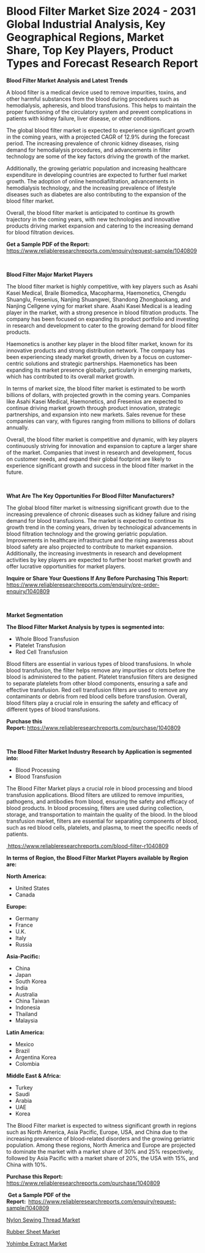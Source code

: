 <p><h1>Blood Filter Market Size 2024 - 2031 Global Industrial Analysis, Key Geographical Regions, Market Share, Top Key Players, Product Types and Forecast Research Report</h1></p><p><strong>Blood Filter Market Analysis and Latest Trends</strong></p>
<p><p>A blood filter is a medical device used to remove impurities, toxins, and other harmful substances from the blood during procedures such as hemodialysis, apheresis, and blood transfusions. This helps to maintain the proper functioning of the circulatory system and prevent complications in patients with kidney failure, liver disease, or other conditions.</p><p>The global blood filter market is expected to experience significant growth in the coming years, with a projected CAGR of 12.9% during the forecast period. The increasing prevalence of chronic kidney diseases, rising demand for hemodialysis procedures, and advancements in filter technology are some of the key factors driving the growth of the market.</p><p>Additionally, the growing geriatric population and increasing healthcare expenditure in developing countries are expected to further fuel market growth. The adoption of online hemodiafiltration, advancements in hemodialysis technology, and the increasing prevalence of lifestyle diseases such as diabetes are also contributing to the expansion of the blood filter market.</p><p>Overall, the blood filter market is anticipated to continue its growth trajectory in the coming years, with new technologies and innovative products driving market expansion and catering to the increasing demand for blood filtration devices.</p></p>
<p><strong>Get a Sample PDF of the Report:&nbsp;</strong> <a href="https://www.reliableresearchreports.com/enquiry/request-sample/1040809">https://www.reliableresearchreports.com/enquiry/request-sample/1040809</a></p>
<p>&nbsp;</p>
<p><strong>Blood Filter Major Market Players</strong></p>
<p><p>The blood filter market is highly competitive, with key players such as Asahi Kasei Medical, Braile Biomedica, Macopharma, Haemonetics, Chengdu Shuanglu, Fresenius, Nanjing Shuangwei, Shandong Zhongbaokang, and Nanjing Cellgene vying for market share. Asahi Kasei Medical is a leading player in the market, with a strong presence in blood filtration products. The company has been focused on expanding its product portfolio and investing in research and development to cater to the growing demand for blood filter products.</p><p>Haemonetics is another key player in the blood filter market, known for its innovative products and strong distribution network. The company has been experiencing steady market growth, driven by a focus on customer-centric solutions and strategic partnerships. Haemonetics has been expanding its market presence globally, particularly in emerging markets, which has contributed to its overall market growth.</p><p>In terms of market size, the blood filter market is estimated to be worth billions of dollars, with projected growth in the coming years. Companies like Asahi Kasei Medical, Haemonetics, and Fresenius are expected to continue driving market growth through product innovation, strategic partnerships, and expansion into new markets. Sales revenue for these companies can vary, with figures ranging from millions to billions of dollars annually.</p><p>Overall, the blood filter market is competitive and dynamic, with key players continuously striving for innovation and expansion to capture a larger share of the market. Companies that invest in research and development, focus on customer needs, and expand their global footprint are likely to experience significant growth and success in the blood filter market in the future.</p></p>
<p>&nbsp;</p>
<p><strong>What Are The Key Opportunities For Blood Filter Manufacturers?</strong></p>
<p><p>The global blood filter market is witnessing significant growth due to the increasing prevalence of chronic diseases such as kidney failure and rising demand for blood transfusions. The market is expected to continue its growth trend in the coming years, driven by technological advancements in blood filtration technology and the growing geriatric population. Improvements in healthcare infrastructure and the rising awareness about blood safety are also projected to contribute to market expansion. Additionally, the increasing investments in research and development activities by key players are expected to further boost market growth and offer lucrative opportunities for market players.</p></p>
<p><strong>Inquire or Share Your Questions If Any Before Purchasing This Report:</strong> <a href="https://www.reliableresearchreports.com/enquiry/pre-order-enquiry/1040809">https://www.reliableresearchreports.com/enquiry/pre-order-enquiry/1040809</a></p>
<p>&nbsp;</p>
<p><strong>Market Segmentation</strong></p>
<p><strong>The Blood Filter Market Analysis by types is segmented into:</strong></p>
<p><ul><li>Whole Blood Transfusion</li><li>Platelet Transfusion</li><li>Red Cell Transfusion</li></ul></p>
<p><p>Blood filters are essential in various types of blood transfusions. In whole blood transfusion, the filter helps remove any impurities or clots before the blood is administered to the patient. Platelet transfusion filters are designed to separate platelets from other blood components, ensuring a safe and effective transfusion. Red cell transfusion filters are used to remove any contaminants or debris from red blood cells before transfusion. Overall, blood filters play a crucial role in ensuring the safety and efficacy of different types of blood transfusions.</p></p>
<p><strong>Purchase this Report:&nbsp;</strong><a href="https://www.reliableresearchreports.com/purchase/1040809">https://www.reliableresearchreports.com/purchase/1040809</a></p>
<p>&nbsp;</p>
<p><strong>The Blood Filter Market Industry Research by Application is segmented into:</strong></p>
<p><ul><li>Blood Processing</li><li>Blood Transfusion</li></ul></p>
<p><p>The Blood Filter Market plays a crucial role in blood processing and blood transfusion applications. Blood filters are utilized to remove impurities, pathogens, and antibodies from blood, ensuring the safety and efficacy of blood products. In blood processing, filters are used during collection, storage, and transportation to maintain the quality of the blood. In the blood transfusion market, filters are essential for separating components of blood, such as red blood cells, platelets, and plasma, to meet the specific needs of patients.</p></p>
<p><a href="https://www.reliableresearchreports.com/blood-filter-r1040809">&nbsp;https://www.reliableresearchreports.com/blood-filter-r1040809</a></p>
<p><strong>In terms of Region, the Blood Filter Market Players available by Region are:</strong></p>
<p>
    <p> <strong> North America: </strong>
        <ul>
            <li>United States</li>
            <li>Canada</li>
        </ul>
        </p> 
    <p> <strong> Europe: </strong>
        <ul>
            <li>Germany</li>
            <li>France</li>
            <li>U.K.</li>
            <li>Italy</li>
            <li>Russia</li>
        </ul>
        </p> 
    <p> <strong> Asia-Pacific: </strong>
        <ul>
            <li>China</li>
            <li>Japan</li>
            <li>South Korea</li>
            <li>India</li>
            <li>Australia</li>
            <li>China Taiwan</li>
            <li>Indonesia</li>
            <li>Thailand</li>
            <li>Malaysia</li>
        </ul>
        </p> 
    <p> <strong> Latin America: </strong>
        <ul>
            <li>Mexico</li>
            <li>Brazil</li>
            <li>Argentina Korea</li>
            <li>Colombia</li>
        </ul>
        </p> 
    <p> <strong> Middle East & Africa: </strong>
        <ul>
            <li>Turkey</li>
            <li>Saudi</li>
            <li>Arabia</li>
            <li>UAE</li>
            <li>Korea</li>
        </ul>
    </p>
    </p>
<p><p>The Blood Filter market is expected to witness significant growth in regions such as North America, Asia Pacific, Europe, USA, and China due to the increasing prevalence of blood-related disorders and the growing geriatric population. Among these regions, North America and Europe are projected to dominate the market with a market share of 30% and 25% respectively, followed by Asia Pacific with a market share of 20%, the USA with 15%, and China with 10%.</p></p>
<p><strong>Purchase this Report: </strong><a href="https://www.reliableresearchreports.com/purchase/1040809">https://www.reliableresearchreports.com/purchase/1040809</a></p>
<p>&nbsp;<strong>Get a Sample PDF of the Report:&nbsp;&nbsp;</strong><a href="https://www.reliableresearchreports.com/enquiry/request-sample/1040809">https://www.reliableresearchreports.com/enquiry/request-sample/1040809</a></p>
<p><strong></strong></p>
<p><p><a href="https://www.linkedin.com/pulse/global-nylon-sewing-thread-market-share-growth-opportunities-ajp3c?trackingId=P9b%2BdoqeSWq0o3zM%2FIJmyA%3D%3D">Nylon Sewing Thread Market</a></p><p><a href="https://www.linkedin.com/pulse/insights-rubber-sheet-industry-market-financial-status-size-revenue-9z87f?trackingId=HRtwYhUARiCw2Z5kVAxXpg%3D%3D">Rubber Sheet Market</a></p><p><a href="https://www.linkedin.com/pulse/yohimbe-extract-market-emerging-trends-future-prospects-period-ouyae?trackingId=9Grp6eSgSieZ3znFODIjUw%3D%3D">Yohimbe Extract Market</a></p></p>